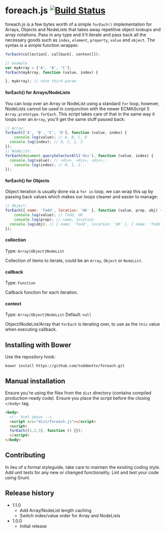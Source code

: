 # foreach.js [![Build Status](https://travis-ci.org/toddmotto/foreach.png)](https://travis-ci.org/toddmotto/foreach)

foreach.js is a few bytes worth of a simple `forEach()` implementation for Arrays, Objects and NodeLists that takes away repetitive object lookups and array notations. Pass in any type and it'll iterate and pass back all the necessary goods such as `index`, `element`, `property`, `value` and `object`. The syntax is a simple function wrapper.

```js
forEach(collection[, callback[, context]]);

// example
var myArray = ['A', 'B', 'C'];
forEach(myArray, function (value, index) {

}, myArray); // note third param
```

#### forEach() for Arrays/NodeLists
You can loop over an Array or NodeList using a standard `for` loop, however, NodeLists cannot be used in conjunction with the newer ECMAScript 5 `Array.prototype.forEach`. This script takes care of that in the same way it loops over an `Array`, you'll get the same stuff passed back:

```js
// Array:
forEach(['A', 'B', 'C', 'D'], function (value, index) {
	console.log(value); // A, B, C, D
  console.log(index); // 0, 1, 2, 3
});
// NodeList:
forEach(document.querySelectorAll('div'), function (value, index) {
  console.log(value); // <div>, <div>, <div>...
	console.log(index); // 0, 1, 2...
});
```

#### forEach() for Objects
Object iteration is usually done via a `for in` loop, we can wrap this up by passing back values which makes our loops cleaner and easier to manage:

```js
// Object:
forEach({ name: 'Todd', location: 'UK' }, function (value, prop, obj) {
	console.log(value); // Todd, UK
	console.log(prop); // name, location
  console.log(obj); // { name: 'Todd', location: 'UK' }, { name: 'Todd', location: 'UK' }
});
```

#### collection
Type: `Array|Object|NodeList`

Collection of items to iterate, could be an `Array`, `Object` or `NodeList`.

#### callback
Type: `Function`

Callback function for each iteration.

#### context
Type: `Array|Object|NodeList` Default: `null`

Object/NodeList/Array that `forEach` is iterating over, to use as the `this` value when executing callback.

## Installing with Bower
Use the repository hook:

```
bower install https://github.com/toddmotto/foreach.git
```

## Manual installation
Ensure you're using the files from the `dist` directory (contains compiled production-ready code). Ensure you place the script before the closing `</body>` tag.
  
```html
<body>
  <!-- html above -->
  <script src="dist/foreach.js"></script>
  <script>
  forEach([1,2,3], function () {});
  </script>
</body>
```

## Contributing
In lieu of a formal styleguide, take care to maintain the existing coding style. Add unit tests for any new or changed functionality. Lint and test your code using Grunt.

## Release history

- 1.1.0
  - Add Array/NodeList length caching
  - Switch index/value order for Array and NodeLists
- 1.0.0
  - Initial release
